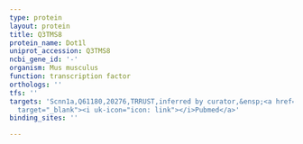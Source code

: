 ```yaml
---
type: protein
layout: protein
title: Q3TMS8
protein_name: Dot1l
uniprot_accession: Q3TMS8
ncbi_gene_id: '-'
organism: Mus musculus
function: transcription factor
orthologs: ''
tfs: ''
targets: 'Scnn1a,Q61180,20276,TRRUST,inferred by curator,&ensp;<a href="https://www.ncbi.nlm.nih.gov/pubmed/?term=29087512%5Buid%5D+OR+19491102%5Buid%5D+OR+17332896%5Buid%5D"
  target="_blank"><i uk-icon="icon: link"></i>Pubmed</a>'
binding_sites: ''

---
```

